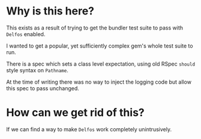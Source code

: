 # Why is this here?
This exists as a result of trying to get the bundler test suite to pass with `Delfos` enabled.

I wanted to get a popular, yet sufficiently complex gem's whole test suite to run.

There is a spec which sets a class level expectation, using old RSpec `should` style syntax on `Pathname`.

At the time of writing there was no way to inject the logging code but allow this spec to pass unchanged.

# How can we get rid of this?

If we can find a way to make `Delfos` work completely unintrusively.
